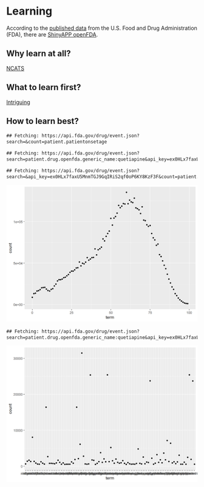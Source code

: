 # Learning

According to the [published data](https://open.fda.gov/) from the U.S. Food and Drug Administration (FDA), there are [ShinyAPP openFDA](https://openfda.shinyapps.io/RR_D/).

## Why learn at all?
[NCATS](https://pubs.acs.org/doi/pdf/10.1021/acsptsci.9b00056)

## What to learn first?
[Intriguing](http://serayamaouche.net/code/R/Rcode.html)

## How to learn best?


```
## Fetching: https://api.fda.gov/drug/event.json?search=&count=patient.patientonsetage
```

```
## Fetching: https://api.fda.gov/drug/event.json?search=patient.drug.openfda.generic_name:quetiapine&api_key=ex0HLx7faxU5MnmTGJ9GqIRiS2qf0oP6KY8KzF3F&count=seriousnesscongenitalanomali
```

```
## Fetching: https://api.fda.gov/drug/event.json?search=&api_key=ex0HLx7faxU5MnmTGJ9GqIRiS2qf0oP6KY8KzF3F&count=patient.patientonsetage
```

<img src="05-Learning_files/figure-html/unnamed-chunk-1-1.png" width="672" />

```
## Fetching: https://api.fda.gov/drug/event.json?search=patient.drug.openfda.generic_name:quetiapine&api_key=ex0HLx7faxU5MnmTGJ9GqIRiS2qf0oP6KY8KzF3F&count=patient.drug.drugindication
```

<img src="05-Learning_files/figure-html/unnamed-chunk-1-2.png" width="672" />
